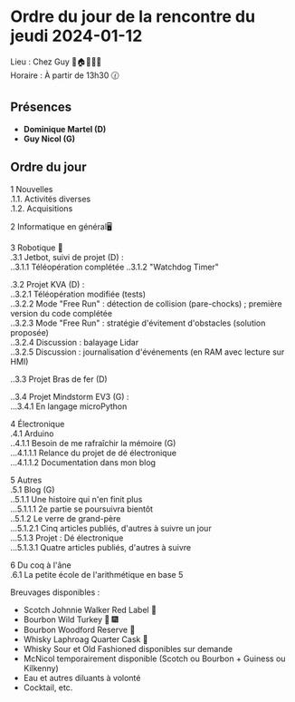 # Ordre du jour de la rencontre du jeudi 2024-01-12

Lieu :    Chez Guy  🎄🏠🌳🌲🌵    
Horaire : À partir de 13h30 🕜  
## Présences
* **Dominique Martel (D)**  
* **Guy Nicol (G)**  

## Ordre du jour
1 Nouvelles  
.1.1.  Activités diverses  
.1.2.  Acquisitions 

2 Informatique en général🖥  

3 Robotique 🤖  
.3.1 Jetbot, suivi de projet (D) :  
..3.1.1 Téléopération complétée
..3.1.2 "Watchdog Timer"  

.3.2 Projet KVA (D) :   
..3.2.1 Téléopération modifiée (tests)  
..3.2.2 Mode "Free Run" : détection de collision (pare-chocks) ; première version du code complétée  
..3.2.3 Mode "Free Run" : stratégie d'évitement d'obstacles (solution proposée)  
..3.2.4 Discussion : balayage Lidar  
..3.2.5 Discussion : journalisation d'événements (en RAM avec lecture sur HMI)  

..3.3 Projet Bras de fer (D)  

..3.4 Projet Mindstorm EV3 (G) :  
...3.4.1 En langage microPython  

4 Électronique  
.4.1 Arduino  
..4.1.1 Besoin de me rafraîchir la mémoire (G)  
...4.1.1.1 Relance du projet de dé électronique  
...4.1.1.2 Documentation dans mon blog  

5 Autres  
.5.1 Blog (G)  
..5.1.1 Une histoire qui n'en finit plus  
...5.1.1.1 2e partie se poursuivra bientôt  
..5.1.2 Le verre de grand-père  
...5.1.2.1 Cinq articles publiés, d'autres à suivre un jour  
...5.1.3 Projet : Dé électronique  
...5.1.3.1 Quatre articles publiés, d'autres à suivre  

6 Du coq à l'âne  
.6.1 La petite école de l'arithmétique en base 5  

Breuvages disponibles :
  * Scotch Johnnie Walker Red Label 🥃
  * Bourbon Wild Turkey 🥃 🎆  
  * Bourbon Woodford Reserve 🥃  
  * Whisky Laphroag Quarter Cask 🥃  
  * Whisky Sour et Old Fashioned disponibles sur demande
  * McNicol temporairement disponible (Scotch ou Bourbon + Guiness ou Kilkenny)
  * Eau et autres diluants à volonté
  * Cocktail, etc.
